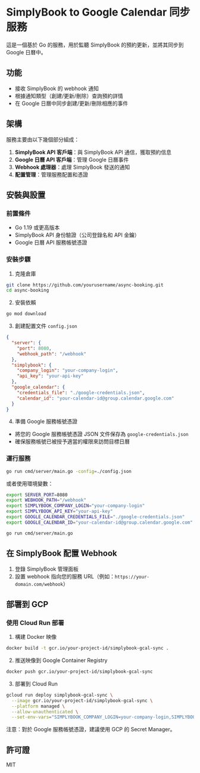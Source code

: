 # SimplyBook to Google Calendar 同步服務

這是一個基於 Go 的服務，用於監聽 SimplyBook 的預約更新，並將其同步到 Google 日曆中。

## 功能

- 接收 SimplyBook 的 webhook 通知
- 根據通知類型（創建/更新/刪除）查詢預約詳情
- 在 Google 日曆中同步創建/更新/刪除相應的事件

## 架構

服務主要由以下幾個部分組成：

1. **SimplyBook API 客戶端**：與 SimplyBook API 通信，獲取預約信息
2. **Google 日曆 API 客戶端**：管理 Google 日曆事件
3. **Webhook 處理器**：處理 SimplyBook 發送的通知
4. **配置管理**：管理服務配置和憑證

## 安裝與設置

### 前置條件

- Go 1.19 或更高版本
- SimplyBook API 身份驗證（公司登錄名和 API 金鑰）
- Google 日曆 API 服務帳號憑證

### 安裝步驟

1. 克隆倉庫

```bash
git clone https://github.com/yourusername/async-booking.git
cd async-booking
```

2. 安裝依賴

```bash
go mod download
```

3. 創建配置文件 `config.json`

```json
{
  "server": {
    "port": 8080,
    "webhook_path": "/webhook"
  },
  "simplybook": {
    "company_login": "your-company-login",
    "api_key": "your-api-key"
  },
  "google_calendar": {
    "credentials_file": "./google-credentials.json",
    "calendar_id": "your-calendar-id@group.calendar.google.com"
  }
}
```

4. 準備 Google 服務帳號憑證

- 將您的 Google 服務帳號憑證 JSON 文件保存為 `google-credentials.json`
- 確保服務帳號已被授予適當的權限來訪問目標日曆

### 運行服務

```bash
go run cmd/server/main.go -config=./config.json
```

或者使用環境變數：

```bash
export SERVER_PORT=8080
export WEBHOOK_PATH="/webhook"
export SIMPLYBOOK_COMPANY_LOGIN="your-company-login"
export SIMPLYBOOK_API_KEY="your-api-key"
export GOOGLE_CALENDAR_CREDENTIALS_FILE="./google-credentials.json"
export GOOGLE_CALENDAR_ID="your-calendar-id@group.calendar.google.com"

go run cmd/server/main.go
```

## 在 SimplyBook 配置 Webhook

1. 登錄 SimplyBook 管理面板
2. 設置 webhook 指向您的服務 URL（例如：`https://your-domain.com/webhook`）

## 部署到 GCP

### 使用 Cloud Run 部署

1. 構建 Docker 映像

```bash
docker build -t gcr.io/your-project-id/simplybook-gcal-sync .
```

2. 推送映像到 Google Container Registry

```bash
docker push gcr.io/your-project-id/simplybook-gcal-sync
```

3. 部署到 Cloud Run

```bash
gcloud run deploy simplybook-gcal-sync \
  --image gcr.io/your-project-id/simplybook-gcal-sync \
  --platform managed \
  --allow-unauthenticated \
  --set-env-vars="SIMPLYBOOK_COMPANY_LOGIN=your-company-login,SIMPLYBOOK_API_KEY=your-api-key,GOOGLE_CALENDAR_ID=your-calendar-id"
```

注意：對於 Google 服務帳號憑證，建議使用 GCP 的 Secret Manager。

## 許可證

MIT 